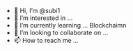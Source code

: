 - 👋 Hi, I’m @subi1
- 👀 I’m interested in ...
- 🌱 I’m currently learning ... Blockchaimn
- 💞️ I’m looking to collaborate on ...
- 📫 How to reach me ...

<!---
subi1/subi1 is a ✨ special ✨ repository because its `README.md` (this file) appears on your GitHub profile.
You can click the Preview link to take a look at your changes.
--->
